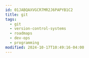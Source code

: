 ```yaml
---
id: 01JABQAXVGCR7MR2J6PAPYB1C2
title: git
tags:
  - git
  - version-control-systems
  - roadmaps
  - dev-ops
  - programming
modified: 2024-10-17T10:49:16-04:00
---
```

